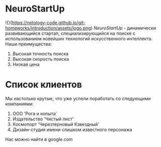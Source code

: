 # NeuroStartUp
!{}(https://netology-code.github.io/git-homeworks/introduction/assets/logo.png)
*NeuroStartUp* - динамически развивающийся стартап, специализирующийся на поиске с использованием новейших технологий искусственного интеллекта.
Наши преимущества:
1. Высокая точность поиска
2. Высокая скорость поиска
3. Низкая цена

# Список клиентов
Мы настолько крутые, что уже успели поработать со следующими компаниями:
1. ООО 'Рога и копыта'
2. Издательство 'Чистый лист'
3. Космопорт 'Черезтерновый Кзвездный'
4. Дизайн-студия имени слишком известного персонажа

Нас можно найти в google.com